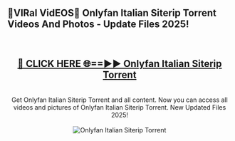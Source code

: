 <h2>🔴VIRal VidEOS🔴 Onlyfan Italian Siterip Torrent Videos And Photos - Update Files 2025!</h2>
<br>
<div align="center">
<h2><a href="https://virallinks.top/odZfE0" rel="nofollow">🔴 CLICK HERE 🌐==►► Onlyfan Italian Siterip Torrent</a></h2>
<br>
Get Onlyfan Italian Siterip Torrent and all content. Now you can access all videos and pictures of Onlyfan Italian Siterip Torrent. New Updated Files 2025!
<br>
<br>
<a href="https://virallinks.top/odZfE0" rel="nofollow" data-target="animated-image.originalLink"><img src="https://i.imgur.com/dJHk4Zq.gif)" alt="Onlyfan Italian Siterip Torrent" style="max-width: 100%; display: inline-block;" data-target="animated-image.originalImage"></a>
</div>
<br>
